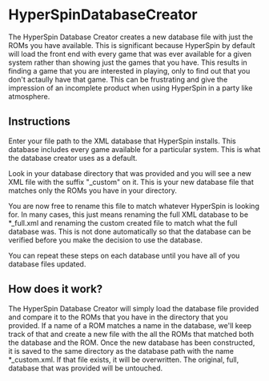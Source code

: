HyperSpinDatabaseCreator
========================

The HyperSpin Database Creator creates a new database file with just the ROMs you have available. This is significant because HyperSpin by default will load the front end with every game that was ever available for a given system rather than showing just the games that you have. This results in finding a game that you are interested in playing, only to find out that you don't actaully have that game. This can be frustrating and give the impression of an incomplete product when using HyperSpin in a party like atmosphere.

## Instructions

Enter your file path to the XML database that HyperSpin installs. This database includes every game available for a particular system. This is what the database creator uses as a default.

Look in your database directory that was provided and you will see a new XML file with the suffix "_custom" on it. This is your new database file that matches only the ROMs you have in your directory.

You are now free to rename this file to match whatever HyperSpin is looking for. In many cases, this just means renaming the full XML database to be *_full.xml and renaming the custom created file to match what the full database was. This is not done automatically so that the database can be verified before you make the decision to use the database.

You can repeat these steps on each database until you have all of you database files updated.

## How does it work?

The HyperSpin Database Creator will simply load the database file provided and compare it to the ROMs that you have in the directory that you provided. If a name of a ROM matches a name in the database, we'll keep track of that and create a new file with the all the ROMs that matched both the database and the ROM. Once the new database has been constructed, it is saved to the same directory as the database path with the name *_custom.xml. If that file exists, it will be overwritten. The original, full, database that was provided will be untouched.

